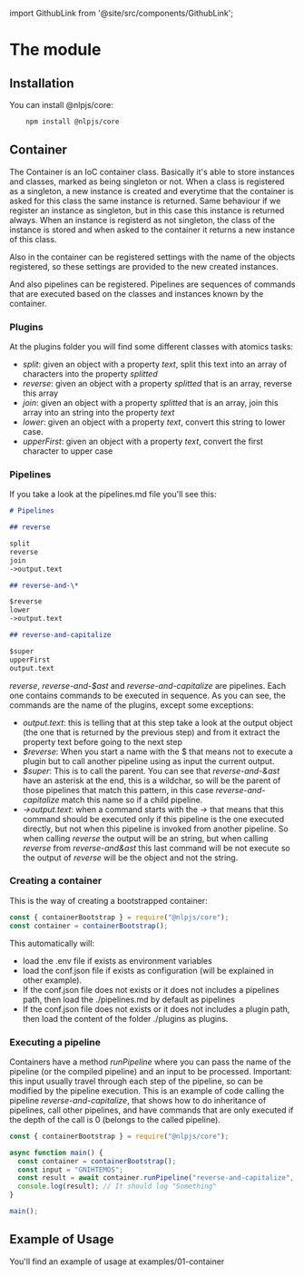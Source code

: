 import GithubLink from '@site/src/components/GithubLink';

# The module

## Installation

You can install @nlpjs/core:

```bash
    npm install @nlpjs/core
```

## Container

The Container is an IoC container class. Basically it's able to store instances and classes, marked as being singleton or not.
When a class is registered as a singleton, a new instance is created and everytime that the container is asked for this class the same instance is returned. Same behaviour if we register an instance as singleton, but in this case this instance is returned always.
When an instance is registerd as not singleton, the class of the instance is stored and when asked to the container it returns a new instance of this class.

Also in the container can be registered settings with the name of the objects registered, so these settings are provided to the new created instances.

And also pipelines can be registered. Pipelines are sequences of commands that are executed based on the classes and instances known by the container.

### Plugins

At the plugins folder you will find some different classes with atomics tasks:

- _split_: given an object with a property _text_, split this text into an array of characters into the property _splitted_
- _reverse_: given an object with a property _splitted_ that is an array, reverse this array
- _join_: given an object with a property _splitted_ that is an array, join this array into an string into the property _text_
- _lower_: given an object with a property _text_, convert this string to lower case.
- _upperFirst_: given an object with a property _text_, convert the first character to upper case

### Pipelines

If you take a look at the pipelines.md file you'll see this:

```markdown
# Pipelines

## reverse

split
reverse
join
->output.text

## reverse-and-\*

$reverse
lower
->output.text

## reverse-and-capitalize

$super
upperFirst
output.text
```

_reverse_, _reverse-and-$ast_ and _reverse-and-capitalize_ are pipelines. Each one contains commands to be executed in sequence. As you can see, the commands are the name of the plugins, except some exceptions:

- _output.text_: this is telling that at this step take a look at the output object (the one that is returned by the previous step) and from it extract the property text before going to the next step
- _$reverse_: When you start a name with the $ that means not to execute a plugin but to call another pipeline using as input the current output.
- _$super_: This is to call the parent. You can see that _reverse-and-&ast_ have an asterisk at the end, this is a wildchar, so will be the parent of those pipelines that match this pattern, in this case _reverse-and-capitalize_ match this name so if a child pipeline.
- _->output.text_: when a command starts with the _->_ that means that this command should be executed only if this pipeline is the one executed directly, but not when this pipeline is invoked from another pipeline. So when calling _reverse_ the output will be an string, but when calling _reverse_ from _reverse-and&ast_ this last command will be not execute so the output of _reverse_ will be the object and not the string.

### Creating a container

This is the way of creating a bootstrapped container:

```javascript
const { containerBootstrap } = require("@nlpjs/core");
const container = containerBootstrap();
```

This automatically will:

- load the .env file if exists as environment variables
- load the conf.json file if exists as configuration (will be explained in other example).
- If the conf.json file does not exists or it does not includes a pipelines path, then load the ./pipelines.md by default as pipelines
- If the conf.json file does not exists or it does not includes a plugin path, then load the content of the folder ./plugins as plugins.

### Executing a pipeline

Containers have a method _runPipeline_ where you can pass the name of the pipeline (or the compiled pipeline) and an input to be processed.
Important: this input usually travel through each step of the pipeline, so can be modified by the pipeline execution.
This is an example of code calling the pipeline _reverse-and-capitalize_, that shows how to do inheritance of pipelines, call other pipelines, and have commands that are only executed if the depth of the call is 0 (belongs to the called pipeline).

```javascript
const { containerBootstrap } = require("@nlpjs/core");

async function main() {
  const container = containerBootstrap();
  const input = "GNIHTEMOS";
  const result = await container.runPipeline("reverse-and-capitalize", input);
  console.log(result); // It should log "Something"
}

main();
```

## Example of Usage

You'll find an example of usage at <GithubLink to="examples/01-container/README.md">examples/01-container</GithubLink>
